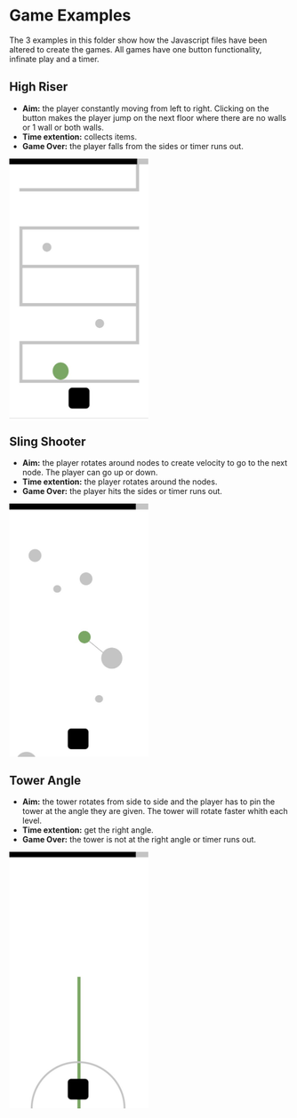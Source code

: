 # Game Examples

The 3 examples in this folder show how the Javascript files have been altered to create the games. All games have one button functionality, infinate play and a timer.

## High Riser
* **Aim:** the player constantly moving from left to right. Clicking on the button makes the player jump on the next floor where there are no walls or 1 wall or both walls.
* **Time extention:** collects items.
* **Game Over:** the player falls from the sides or timer runs out.

<img src="read-me-assets/high-riser.jpg" align="center"  width="250" alt= "high riser example asset"> 

## Sling Shooter
* **Aim:** the player rotates around nodes to create velocity to go to the next node. The player can go up or down.
* **Time extention:** the player rotates around the nodes.
* **Game Over:** the player hits the sides or timer runs out.

<img src="read-me-assets/sling-shooter.jpg" align="center"  width="250" alt= "sling shooter example asset"> 


## Tower Angle
* **Aim:** the tower rotates from side to side and the player has to pin the tower at the angle they are given. The tower will rotate faster whith each level.
* **Time extention:** get the right angle.
* **Game Over:** the tower is not at the right angle or timer runs out.

<img src="read-me-assets/tower-angle.jpg" align="center"  width="250" alt= "tower angle example asset"> 